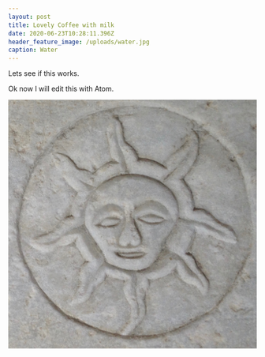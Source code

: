 ```yaml
---
layout: post
title: Lovely Coffee with milk
date: 2020-06-23T10:28:11.396Z
header_feature_image: /uploads/water.jpg
caption: Water
---
```

Lets see if this works.

Ok now I will edit this with Atom.

<!--clip-->
![](/uploads/img_1493.jpg "Greek Goddess")
